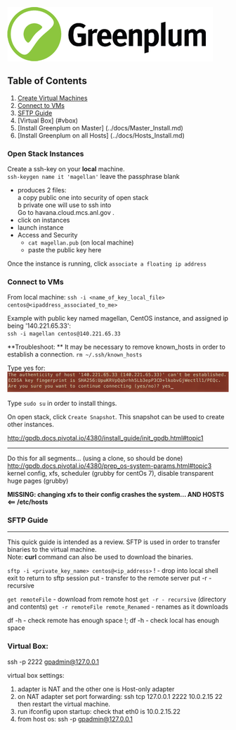 ![Greenplum](https://github.com/syuja/GreenPlumSetup/blob/master/img/greenplum-logo.png)  
## Table of Contents  
  1. [Create Virtual Machines](#open)  
  2. [Connect to VMs](#con)  
  3. [SFTP Guide](#sftp)
  4. [Virtual Box] (#vbox)
  5. [Install Greenplum on Master] (../docs/Master_Install.md)  
  6. [Install Greenplum on all Hosts] (../docs/Hosts_Install.md)  
  
<a id="open"></a>
### Open Stack Instances  
Create a ssh-key on your **local** machine.  
`ssh-keygen name it 'magellan'` leave the passphrase blank  
  - produces 2 files:  
    a copy public one into security of open stack   
    b private one will use to ssh into   
Go to havana.cloud.mcs.anl.gov .   
  - click on instances  
  - launch instance  
  - Access and Security  
    -   `cat magellan.pub` (on local machine)
    - paste the public key here  


Once the instance is running, click `associate a floating ip address `  

<a id="con"></a>
### Connect to VMs  
From local machine: 
`ssh -i <name_of_key_local_file> centos@<ipaddress_associated_to_me>`  



Example with public key named magellan, CentOS instance, and assigned ip being '140.221.65.33':   
`ssh -i magellan centos@140.221.65.33`   

**Troubleshoot: ** It may be necessary to remove known_hosts in order to establish a connection. 
`rm ~/.ssh/known_hosts`  

Type yes for:   
![rsa](https://github.com/syuja/GreenPlumSetup/blob/master/img/rsa_key.png)   

Type `sudo su` in order to install things.  

On open stack, click `Create Snapshot`. This snapshot can be used to create other instances.  

http://gpdb.docs.pivotal.io/4380/install_guide/init_gpdb.html#topic1  

---  
Do this for all segments... (using a clone, so should be done)  
http://gpdb.docs.pivotal.io/4380/prep_os-system-params.html#topic3  
kernel config, xfs, scheduler (grubby for centOs 7), disable transparent huge pages (grubby)  


**MISSING: changing xfs to their config crashes the system... AND HOSTS <== /etc/hosts**  



<a id="sftp"></a>
### SFTP Guide  
-----  
This quick guide is intended as a review. SFTP is used in order to transfer binaries to the virtual machine.  
Note: **curl** command can also be used to download the binaries.  

`sftp -i <private_key_name> centos@<ip_address>`
! - drop into local shell
exit to return to sftp session
put - transfer to the remote server
put -r - recursive

`get remoteFile` - download from remote host
`get -r - recursive` (directory and contents)
`get -r remoteFile remote_Renamed` - renames as it downloads

df -h - check remote has enough space
!; df -h - check local has enough space

<a id="vbox"></a>  
### Virtual Box:   

ssh -p 2222 gpadmin@127.0.0.1

virtual box settings: 
  1. adapter is NAT and the other one is Host-only adapter
  2. on NAT adapter set port forwarding: ssh tcp 127.0.0.1 2222 10.0.2.15 22 
then restart the virtual machine.
  3. run ifconfig upon startup: check that eth0 is 10.0.2.15.22
  4. from host os: ssh -p gpadmin@127.0.0.1
